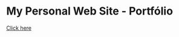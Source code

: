 # My Personal Web Site - Portfólio

<a href='https://miguel-sperle-dev.vercel.app/' target='_blank'>Click here</a>
